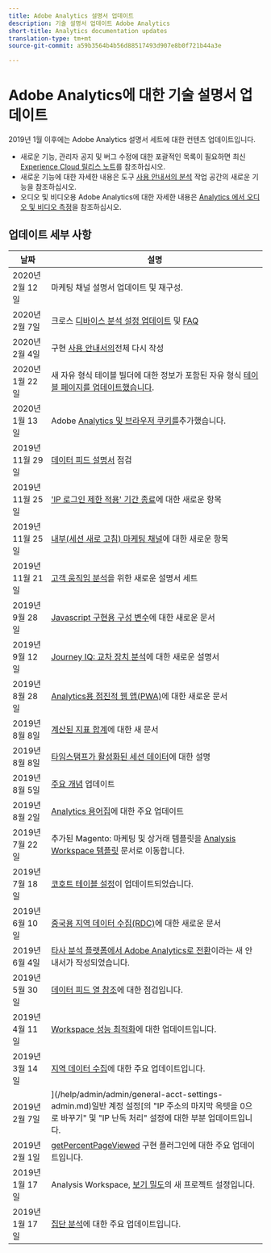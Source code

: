 ```yaml
---
title: Adobe Analytics 설명서 업데이트
description: 기술 설명서 업데이트 Adobe Analytics
short-title: Analytics documentation updates
translation-type: tm+mt
source-git-commit: a59b3564b4b56d88517493d907e8b0f721b44a3e

---
```



# Adobe Analytics에 대한 기술 설명서 업데이트

2019년 1월 이후에는 Adobe Analytics 설명서 세트에 대한 컨텐츠 업데이트입니다.

* 새로운 기능, 관리자 공지 및 버그 수정에 대한 포괄적인 목록이 필요하면 최신 [Experience Cloud 릴리스 노트](https://docs.adobe.com/content/help/en/release-notes/experience-cloud/current.html)를 참조하십시오.
* 새로운 기능에 대한 자세한 내용은 도구 [사용 안내서의 분석](/help/analyze/analysis-workspace/new-features-in-analysis-workspace.md) 작업 공간의 새로운 기능을 참조하십시오.
* 오디오 및 비디오용 Adobe Analytics에 대한 자세한 내용은 [Analytics 에서 오디오 및 비디오 측정](https://docs.adobe.com/content/help/en/media-analytics/using/media-overview.html)을 참조하십시오.

## 업데이트 세부 사항

| 날짜 | 설명 |
|---|---|
| 2020년 2월 12일 | 마케팅 채널 설명서 업데이트 및 재구성. |
| 2020년 2월 7일 | 크로스 [디바이스 분석 설정 업데이트](../components/cda/cda-setup.md) 및 [FAQ](../components/cda/cda-faq.md) |
| 2020년 2월 4일 | 구현 [사용 안내서의](../implement/home.md)전체 다시 작성 |
| 2020년 1월 22일 | 새 자유 형식 테이블 빌더에 대한 정보가 포함된 자유 형식 [테이블 페이지를 업데이트했습니다](/help/analyze/analysis-workspace/visualizations/freeform-table.md). |
| 2020년 1월 13일 | Adobe [Analytics 및 브라우저 쿠키를](../technotes/cookies.md)추가했습니다. |
| 2019년 11월 29일 | [데이터 피드 설명서](/help/export/analytics-data-feed/data-feed-overview.md) 점검 |
| 2019년 11월 25일 | [&#39;IP 로그인 제한 적용&#39; 기간 종료](https://docs.adobe.com/content/help/en/analytics/admin/company-settings/login-restrictions-eol.html)에 대한 새로운 항목 |
| 2019년 11월 25일 | [내부(세션 새로 고침) 마케팅 채널](https://docs.adobe.com/content/help/en/analytics/components/marketing-channels/session-refresh.html)에 대한 새로운 항목 |
| 2019년 11월 21일 | [고객 움직임 분석](https://docs.adobe.com/content/help/en/analytics-platform/using/cja-landing.html)을 위한 새로운 설명서 세트 |
| 2019년 9월 28일 | [Javascript 구현용 구성 변수](https://docs.adobe.com/content/help/en/analytics/implementation/javascript-implementation/variables-analytics-reporting/configuration-variables.html)에 대한 새로운 문서 |
| 2019년 9월 12일 | [Journey IQ: 교차 장치 분석](https://docs.adobe.com/content/help/en/analytics/components/cda/cda-home.html)에 대한 새로운 설명서 |
| 2019년 8월 28일 | [Analytics용 점진적 웹 앱(PWA)](https://docs.adobe.com/content/help/en/analytics/analyze/pwa/pwa.html)에 대한 새로운 문서 |
| 2019년 8월 8일 | [계산된 지표 합계](/help/components/c-calcmetrics/cm-totals.md)에 대한 새 문서 |
| 2019년 8월 8일 | [타임스탬프가 활성화된 세션 데이터](/help/admin/admin/timestamp-optional.md)에 대한 설명 |
| 2019년 8월 5일 | [주요 개념](/help/analyze/reports-analytics/key-concepts.md) 업데이트 |
| 2019년 8월 2일 | [Analytics 용어집](/help/technotes/terms.md)에 대한 주요 업데이트 |
| 2019년 7월 22일 | 추가된 Magento: 마케팅 및 상거래 템플릿을 [Analysis Workspace 템플릿](/help/analyze/analysis-workspace/build-workspace-project/starter-projects.md) 문서로 이동합니다. |
| 2019년 7월 18일 | [코호트 테이블 설정](/help/analyze/analysis-workspace/visualizations/cohort-table/t-cohort.md)이 업데이트되었습니다. |
| 2019년 6월 10일 | [중국용 지역 데이터 수집(RDC)](https://docs.adobe.com/content/help/en/analytics/technotes/rdc/rdc-china.html)에 대한 새로운 문서 |
| 2019년 6월 4일 | [타사 분석 플랫폼에서 Adobe Analytics로 전환](/help/technotes/ga-to-aa/home.md)이라는 새 안내서가 작성되었습니다. |
| 2019년 5월 30일 | [데이터 피드 열 참조](/help/export/analytics-data-feed/c-df-contents/datafeeds-reference.md)에 대한 점검입니다. |
| 2019년 4월 11일 | [Workspace 성능 최적화](/help/analyze/analysis-workspace/optimizing-performance.md)에 대한 업데이트입니다. |
| 2019년 3월 14일 | [지역 데이터 수집](/help/technotes/rdc/regional-data-collection.md)에 대한 주요 업데이트입니다. |
| 2019년 2월 7일 | ](/help/admin/admin/general-acct-settings-admin.md)일반 계정 설정[의 &quot;IP 주소의 마지막 옥텟을 0으로 바꾸기&quot; 및 &quot;IP 난독 처리&quot; 설정에 대한 부분 업데이트입니다. |
| 2019년 2월 1일 | [getPercentPageViewed](../implement/vars/plugins/getpercentpageviewed.md) 구현 플러그인에 대한 주요 업데이트입니다. |
| 2019년 1월 17일 | Analysis Workspace, [보기 밀도](/help/analyze/analysis-workspace/build-workspace-project/view-density.md)의 새 프로젝트 설정입니다. |
| 2019년 1월 17일 | [집단 분석](/help/analyze/analysis-workspace/visualizations/cohort-table/cohort-analysis.md)에 대한 주요 업데이트입니다. |
